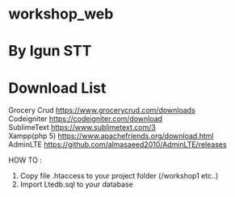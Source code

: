 # workshop_web
# By Igun STT
# Download List
  Grocery Crud  https://www.grocerycrud.com/downloads <br>
  Codeigniter   https://codeigniter.com/download <br>
  SublimeText   https://www.sublimetext.com/3 <br>
  Xampp(php 5)  https://www.apachefriends.org/download.html <br>
  AdminLTE      https://github.com/almasaeed2010/AdminLTE/releases <br>
  
HOW TO :
1. Copy file .htaccess to your project folder  (/workshop1 etc..)
2. Import Ltedb.sql to your database

